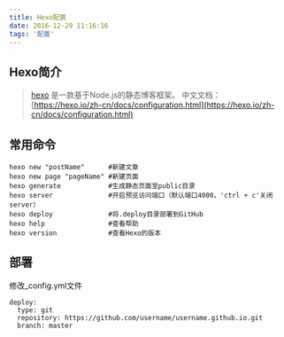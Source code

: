 ```yaml
---
title: Hexo配置
date: 2016-12-29 11:16:16
tags: '配置'
---
```

## Hexo简介
> [hexo](https://github.com/hexojs/hexo) 是一款基于Node.js的静态博客框架。
> 中文文档：    [https://hexo.io/zh-cn/docs/configuration.html](https://hexo.io/zh-cn/docs/configuration.html)



## 常用命令
```
hexo new "postName"      #新建文章
hexo new page "pageName" #新建页面
hexo generate            #生成静态页面至public目录
hexo server              #开启预览访问端口（默认端口4000，'ctrl + c'关闭server）
hexo deploy              #将.deploy目录部署到GitHub
hexo help                #查看帮助
hexo version             #查看Hexo的版本
```

## 部署
修改_config.yml文件
```
deploy:
  type: git
  repository: https://github.com/username/username.github.io.git
  branch: master
```
